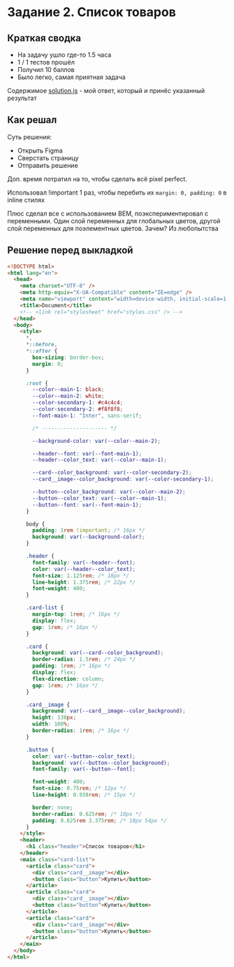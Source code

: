 # Задание 2. Список товаров

## Краткая сводка

- На задачу ушло где-то 1.5 часа
- 1 / 1 тестов прошёл
- Получил 10 баллов
- Было легко, самая приятная задача

Содержимое [solution.js](./solution.js) - мой ответ, который и принёс указанный результат

## Как решал

Суть решения:

- Открыть Figma
- Сверстать страницу
- Отправить решение

Доп. время потратил на то, чтобы сделать всё pixel perfect.

Использовал !important 1 раз, чтобы перебить их `margin: 0, padding: 0` в inline стилях

Плюс сделал все с использованием BEM, поэкспериментировал с переменными. Один слой переменных для глобальных цветов, другой слой переменных для поэлементных цветов. Зачем? Из любопытства

## Решение перед выкладкой

```html
<!DOCTYPE html>
<html lang="en">
  <head>
    <meta charset="UTF-8" />
    <meta http-equiv="X-UA-Compatible" content="IE=edge" />
    <meta name="viewport" content="width=device-width, initial-scale=1.0" />
    <title>Document</title>
    <!-- <link rel="stylesheet" href="styles.css" /> -->
  </head>
  <body>
    <style>
      *,
      *::before,
      *::after {
        box-sizing: border-box;
        margin: 0;
      }

      :root {
        --color--main-1: black;
        --color--main-2: white;
        --color-secondary-1: #c4c4c4;
        --color-secondary-2: #f8f8f8;
        --font-main-1: "Inter", sans-serif;

        /* --------------------- */

        --background-color: var(--color--main-2);

        --header--font: var(--font-main-1);
        --header--color_text: var(--color--main-1);

        --card--color_background: var(--color-secondary-2);
        --card__image--color_background: var(--color-secondary-1);

        --button--color_background: var(--color--main-2);
        --button--color_text: var(--color--main-1);
        --button--font: var(--font-main-1);
      }

      body {
        padding: 1rem !important; /* 16px */
        background: var(--background-color);
      }

      .header {
        font-family: var(--header--font);
        color: var(--header--color_text);
        font-size: 1.125rem; /* 18px */
        line-height: 1.375rem; /* 22px */
        font-weight: 400;
      }

      .card-list {
        margin-top: 1rem; /* 16px */
        display: flex;
        gap: 1rem; /* 16px */
      }

      .card {
        background: var(--card--color_background);
        border-radius: 1.5rem; /* 24px */
        padding: 1rem; /* 16px */
        display: flex;
        flex-direction: column;
        gap: 1rem; /* 16px */
      }

      .card__image {
        background: var(--card__image--color_background);
        height: 138px;
        width: 100%;
        border-radius: 1rem; /* 16px */
      }

      .button {
        color: var(--button--color_text);
        background: var(--button--color_background);
        font-family: var(--button--font);

        font-weight: 400;
        font-size: 0.75rem; /* 12px */
        line-height: 0.938rem; /* 15px */

        border: none;
        border-radius: 0.625rem; /* 10px */
        padding: 0.625rem 3.375rem; /* 10px 54px */
      }
    </style>
    <header>
      <h1 class="header">Список товаров</h1>
    </header>
    <main class="card-list">
      <article class="card">
        <div class="card__image"></div>
        <button class="button">Купить</button>
      </article>
      <article class="card">
        <div class="card__image"></div>
        <button class="button">Купить</button>
      </article>
      <article class="card">
        <div class="card__image"></div>
        <button class="button">Купить</button>
      </article>
    </main>
  </body>
</html>
```
